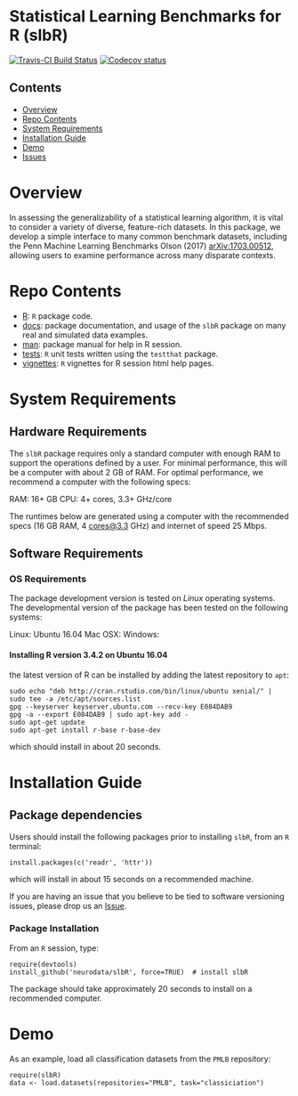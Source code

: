 # Statistical Learning Benchmarks for R (slbR)

[![Travis-CI Build Status](https://travis-ci.org/neurodata/slbR.svg?branch=master)](https://travis-ci.org/neurodata/slbR) [![Codecov status](https://codecov.io/gh/neurodata/slbR/branch/master/graph/badge.svg)](https://codecov.io/gh/neurodata/slbR)

## Contents

- [Overview](#overview)
- [Repo Contents](#repo-contents)
- [System Requirements](#system-requirements)
- [Installation Guide](#installation-guide)
- [Demo](#demo)
- [Issues](https://github.com/ebridge2/slbR/issues)

# Overview

In assessing the generalizability of a statistical learning algorithm, it is vital to consider a variety of diverse, feature-rich datasets. In this package, we develop a simple interface to many common benchmark datasets, including the Penn Machine Learning Benchmarks Olson (2017) <arXiv:1703.00512>, allowing users to examine performance across many disparate contexts.

# Repo Contents

- [R](./R): `R` package code.
- [docs](./docs): package documentation, and usage of the `slbR` package on many real and simulated data examples.
- [man](./man): package manual for help in R session.
- [tests](./tests): `R` unit tests written using the `testthat` package.
- [vignettes](./vignettes): `R` vignettes for R session html help pages.


# System Requirements

## Hardware Requirements

The `slbR` package requires only a standard computer with enough RAM to support the operations defined by a user. For minimal performance, this will be a computer with about 2 GB of RAM. For optimal performance, we recommend a computer with the following specs:

RAM: 16+ GB
CPU: 4+ cores, 3.3+ GHz/core

The runtimes below are generated using a computer with the recommended specs (16 GB RAM, 4 cores@3.3 GHz) and internet of speed 25 Mbps.

## Software Requirements

### OS Requirements

The package development version is tested on *Linux* operating systems. The developmental version of the package has been tested on the following systems:

Linux: Ubuntu 16.04
Mac OSX:
Windows:

#### Installing R version 3.4.2 on Ubuntu 16.04

the latest version of R can be installed by adding the latest repository to `apt`:

```
sudo echo "deb http://cran.rstudio.com/bin/linux/ubuntu xenial/" | sudo tee -a /etc/apt/sources.list
gpg --keyserver keyserver.ubuntu.com --recv-key E084DAB9
gpg -a --export E084DAB9 | sudo apt-key add -
sudo apt-get update
sudo apt-get install r-base r-base-dev
```

which should install in about 20 seconds.

# Installation Guide


## Package dependencies

Users should install the following packages prior to installing `slbR`, from an `R` terminal:

```
install.packages(c('readr', 'httr'))
```

which will install in about 15 seconds on a recommended machine.

If you are having an issue that you believe to be tied to software versioning issues, please drop us an [Issue](https://github.com/neurodata/slbR/issues).

### Package Installation

From an `R` session, type:

```
require(devtools)
install_github('neurodata/slbR', force=TRUE)  # install slbR
```

The package should take approximately 20 seconds to install on a recommended computer.

# Demo

As an example, load all classification datasets from the `PMLB` repository:
```
require(slbR)
data <- load.datasets(repositories="PMLB", task="classiciation")
```
